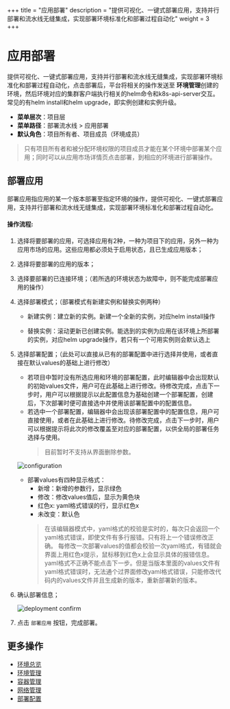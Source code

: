 ﻿+++
title = "应用部署"
description = "提供可视化、一键式部署应用，支持并行部署和流水线无缝集成，实现部署环境标准化和部署过程自动化"
weight = 3
+++

# 应用部署

提供可视化、一键式部署应用，支持并行部署和流水线无缝集成，实现部署环境标准化和部署过程自动化，点击部署后，平台将相关的操作发送至 **环境管理**创建的环境，然后环境对应的集群客户端执行相关的helm命令和k8s-api-server交互。常见的有helm install和helm upgrade，即实例创建和实例升级。
  
  - **菜单层次**：项目层
  - **菜单路径**：部署流水线 > 应用部署
  - **默认角色**：项目所有者、项目成员（环境成员）
  <blockquote class="note">
       只有项目所有者和被分配环境权限的项目成员才能在某个环境中部署某个应用；同时可以从应用市场详情页点击部署，到相应的环境进行部署操作。
    	  </blockquote>

## 部署应用
部署应用指应用的某一个版本部署至指定环境的操作，提供可视化、一键式部署应用，支持并行部署和流水线无缝集成，实现部署环境标准化和部署过程自动化。

#### 操作流程:

 1. 选择将要部署的应用，可选择应用有2种，一种为项目下的应用，另外一种为应用市场的应用。这些应用都必须处于启用状态，且已生成应用版本；

 2. 选择将要部署的应用的版本；

 3. 选择要部署的已连接环境；（若所选的环境状态为故障中，则不能完成部署应用的操作）  

 4. 选择部署模式；（部署模式有新建实例和替换实例两种）

    - 新建实例：建立新的实例。新建一个全新的实例，对应helm install操作

    - 替换实例：滚动更新已创建实例。能选到的实例为应用在该环境上所部署的实例，对应helm upgrade操作，若只有一个可用实例则会默认选上

 5. 选择部署配置；（此处可以直接从已有的部署配置中进行选择并使用，或者直接在默认values的基础上进行修改）  
    
    - 若项目中暂时没有所选应用和环境的部署配置，此时编辑器中会出现默认的初始values文件，用户可在此基础上进行修改。待修改完成，点击下一步时，用户可以根据提示以此配置信息为基础创建一个部署配置，创建后，下次部署时便可直接选中并使用该部署配置中的配置信息。  
    - 若选中一个部署配置，编辑器中会出现该部署配置中的配置信息，用户可直接使用，或者在此基础上进行修改。待修改完成，点击下一步时，用户可以根据提示将此次的修改覆盖至对应的部署配置，以供全局的部署任务选择与使用。
     	<blockquote class="warning">
      目前暂时不支持从界面删除参数。
    	  </blockquote>
    
    ![configuration](/docs/user-guide/deployment-pipeline/image/deploy1.png)

    - 部署values有四种显示格式：
        - 新增：新增的参数行，显示绿色
        - 修改：修改values值后，显示为黄色块
        - 红色x: yaml格式错误的行，显示红色x
        - 未改变：默认色
      	<blockquote class="note">
       在该编辑器模式中，yaml格式的校验是实时的，每次只会返回一个yaml格式错误，即使文件有多行报错。只有将上一个错误修改正确。 
       每修改一次部署values的值都会校验一次yaml格式，有错就会界面上用红色x提示，鼠标移到红色x上会显示具体的报错信息。yaml格式不正确不能点击下一步。但是当版本里面的values文件有yaml格式错误时，无法通个过界面修改yaml格式错误，只能修改代码内的values文件并且生成新的版本，重新部署新的版本。
    	  </blockquote>


 6. 确认部署信息；
      
    ![deployment confirm](/docs/user-guide/deployment-pipeline/image/deploy2.jpg)
      
 7. 点击 `部署应用` 按钮，完成部署。 

## 更多操作
- [环境总览](../environments-overview)
- [环境管理](../environment-pipeline)
- [容器管理](../container)
- [网络管理](../service)
- [部署配置](../deployment-config)

